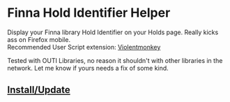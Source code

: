 # Finna Hold Identifier Helper
Display your Finna library Hold Identifier on your Holds page. Really kicks ass
on Firefox mobile.\
Recommended User Script extension: [Violentmonkey](https://violentmonkey.github.io/)

Tested with OUTI Libraries, no reason it shouldn't with other libraries in the
network. Let me know if yours needs a fix of some kind.

## [Install/Update](https://raw.githubusercontent.com/lmnoop/finna-hold-identifier-helper/refs/heads/main/script.user.js)
